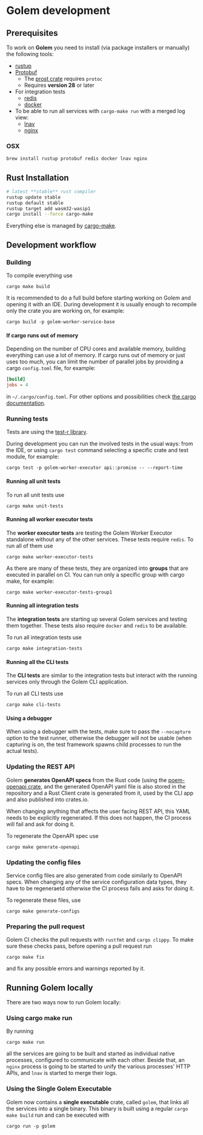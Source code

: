 # Golem development


## Prerequisites

To work on **Golem** you need to install (via package installers or manually) the following tools:

- [rustup](https://rustup.rs/)
- [Protobuf](https://github.com/protocolbuffers/protobuf#protobuf-compiler-installation)
  - The [prost crate](https://crates.io/crates/prost) requires `protoc`
  - Requires **version 28** or later
- For integration tests  
  - [redis](https://redis.io/downloads/)
  - [docker](https://www.docker.com)
- To be able to run all services with `cargo-make run` with a merged log view:
  - [lnav](https://lnav.org)
  - [nginx](https://nginx.org)

### OSX
```sh
brew install rustup protobuf redis docker lnav nginx
```

## Rust Installation
```sh
# latest **stable** rust compiler
rustup update stable
rustup default stable
rustup target add wasm32-wasip1
cargo install --force cargo-make
```

Everything else is managed by [cargo-make](https://github.com/sagiegurari/cargo-make).

## Development workflow

### Building
To compile everything use

```shell
cargo make build
```
It is recommended to do a full build before starting working on Golem and opening it with an IDE. During development it is usually enough to recompile only the crate you are working on, for example:

```shell
cargo build -p golem-worker-service-base
```

#### If cargo runs out of memory
Depending on the number of CPU cores and available memory, building everything can use a lot of memory. If cargo runs out of memory or just uses too much, you can limit the number of parallel jobs by providing a cargo `config.toml` file, for example:

```toml
[build]
jobs = 4
```

in `~/.cargo/config.toml`. For other options and possibilities check [the cargo documentation](https://doc.rust-lang.org/cargo/reference/config.html).

### Running tests

Tests are using the [test-r library](https://test-r.vigoo.dev).

During development you can run the involved tests in the usual ways: from the IDE, or using `cargo test` command selecting a specific crate and test module, for example:

```shell
cargo test -p golem-worker-executor api::promise -- --report-time
```

#### Running all unit tests
To run all unit tests use

```shell
cargo make unit-tests
```

#### Running all worker executor tests
The **worker executor tests** are testing the Golem Worker Executor standalone without any of the other services. These tests require `redis`. To run all of them use

```shell
cargo make worker-executor-tests
```

As there are many of these tests, they are organized into **groups** that are executed in parallel on CI. You can run only a specific group with cargo make, for example:

```shell
cargo make worker-executor-tests-group1
```

#### Running all integration tests
The **integration tests** are starting up several Golem services and testing them together. These tests also require `docker` and `redis` to be available.

To run all integration tests use

```shell
cargo make integration-tests
```

#### Running all the CLI tests
The **CLI tests** are similar to the integration tests but interact with the running services only through the Golem CLI application.

To run all CLI tests use

```shell
cargo make cli-tests
```

#### Using a debugger
When using a debugger with the tests, make sure to pass the `--nocapture` option to the test runner, otherwise the debugger will not be usable (when capturing is on, the test framework spawns child processes to run the actual tests).

### Updating the REST API
Golem **generates OpenAPI specs** from the Rust code (using the [poem-openapi crate](https://crates.io/crates/poem-openapi), and the generated OpenAPI yaml file is also stored in the repository and a Rust Client crate is generated from it, used by the CLI app and also published into crates.io.

When changing anything that affects the user facing REST API, this YAML needs to be explicitly regenerated. If this does not happen, the CI process will fail and ask for doing it.

To regenerate the OpenAPI spec use

```shell
cargo make generate-openapi
```

### Updating the config files
Service config files are also generated from code similarly to OpenAPI specs. When changing any of the service configuration data types, they have to be regeneraetd otherwise the CI process fails and asks for doing it.

To regenerate these files, use

```shell
cargo make generate-configs
```

### Preparing the pull request
Golem CI checks the pull requests with `rustfmt` and `cargo clippy`. To make sure these checks pass, before opening a pull request run

```shell
cargo make fix
```

and fix any possible errors and warnings reported by it.

## Running Golem locally

There are two ways now to run Golem locally:

### Using cargo make run

By running

```shell
cargo make run
```

all the services are going to be built and started as individual native processes, configured to communicate with each other. Beside that, an `nginx` process is going to be started to unify the various processes' HTTP APIs, and `lnav` is started to merge their logs.

### Using the Single Golem Executable

Golem now contains a **single executable** crate, called `golem`, that links all the services into a single binary. This binary is built using a regular `cargo make build` run and can be executed with

```shell
cargo run -p golem
```
